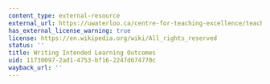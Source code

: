 ```yaml
---
content_type: external-resource
external_url: https://uwaterloo.ca/centre-for-teaching-excellence/teaching-resources/teaching-tips/planning-courses/course-design/writing-learning-outcomes
has_external_license_warning: true
license: https://en.wikipedia.org/wiki/All_rights_reserved
status: ''
title: Writing Intended Learning Outcomes
uid: 11730097-2ad1-4753-bf16-2247d674770c
wayback_url: ''
---
```

